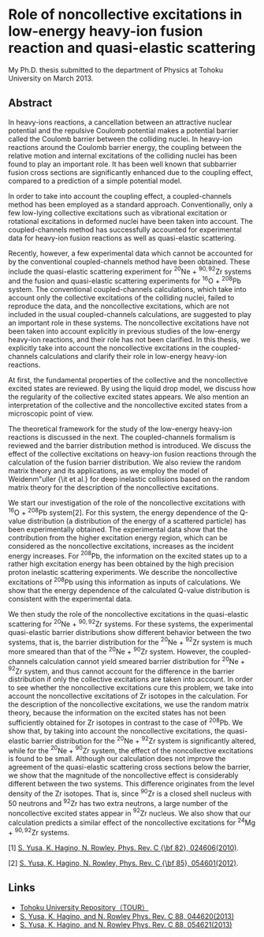 # Role of noncollective excitations in low-energy heavy-ion fusion reaction and quasi-elastic scattering
My Ph.D. thesis submitted to the department of Physics at Tohoku University on March 2013.

## Abstract
In heavy-ions reactions, a cancellation between
an attractive nuclear potential and the repulsive 
Coulomb potential makes a potential barrier called the 
Coulomb barrier between the colliding nuclei. 
In heavy-ion reactions around the Coulomb barrier energy,
the coupling between the relative motion and internal excitations 
of the colliding nuclei has been found to play an important role.
It has been well known that subbarrier fusion cross sections are
significantly enhanced due to the coupling effect, 
compared to a prediction of a simple potential model.  

In order to take into account the coupling effect, a coupled-channels method
has been employed as a standard approach.
Conventionally, only a few low-lying collective excitations such as vibrational 
excitation or rotational excitations in deformed nuclei have been taken into
account. The coupled-channels method has successfully accounted for experimental
data for heavy-ion fusion reactions as well as quasi-elastic scattering.  

Recently, however, a few experimental data which cannot be accounted for
by the conventional coupled-channels method have been obtained.
These include the quasi-elastic scattering experiment for 
$^{20}$Ne + $^{90,92}$Zr systems and the fusion and quasi-elastic scattering
experiments for $^{16}$O + $^{208}$Pb system.
The conventional coupled-channels calculations, which take into
account only the collective excitations of the colliding nuclei, failed to
reproduce the data, and the noncollective excitations, which are not included
in the usual coupled-channels calculations, 
are suggested to play an important role in these systems.
The noncollective excitations have not been taken into account 
explicitly in previous studies of the low-energy heavy-ion reactions,
and their role has not been clarified.
In this thesis, we explicitly
take into account the noncollective excitations
in the coupled-channels calculations and
clarify their role
in low-energy heavy-ion reactions.  

At first, the fundamental properties of the collective and the 
noncollective excited states are reviewed.
By using the liquid drop model, we discuss how the regularity of the
collective excited states appears. We also mention
an interpretation of the collective and the
noncollective excited states from a microscopic point of view.  

The theoretical framework for the study of the low-energy
heavy-ion reactions is discussed in the next.
The coupled-channels formalism is reviewed and the barrier distribution
method is introduced. We discuss the effect
of the collective excitations on heavy-ion fusion reactions
through the calculation
of the fusion barrier distribution.
We also review the random matrix theory and its applications, as
we employ the model
of Weidenm\"uller {\it et al.} for deep inelastic collisions
based on the random matrix
theory for the description of the noncollective excitations.  

We start our investigation of the role of the noncollective
excitations with 
$^{16}$O + $^{208}$Pb system[2].
For this system, the energy dependence of the Q-value distribution
(a distribution of the energy of a scattered particle)
has been experimentally obtained. 
The experimental data show that the contribution from the
higher excitation energy region,
which can be considered as the noncollective excitations,
increases as the incident energy
increases.
For $^{208}$Pb, the information on
the excited states up to a rather high excitation energy
has been obtained 
by the high precision proton inelastic scattering experiments.
We describe the noncollective excitations of $^{208}$Pb using
this information as inputs of calculations.
We show that the energy dependence of the calculated 
Q-value distribution
is consistent with the experimental data.  

We then study the role of the noncollective excitations in the
quasi-elastic scattering for $^{20}$Ne + $^{90,92}$Zr systems.
For these systems, the experimental quasi-elastic barrier distributions
show different behavior between the two systems,
that is, the barrier distribution
for the $^{20}$Ne + $^{92}$Zr system is much more smeared than that 
of the $^{20}$Ne + $^{90}$Zr system.
However, the coupled-channels calculation cannot yield smeared barrier 
distribution for $^{20}$Ne + $^{92}$Zr system, and thus cannot
account for the difference
in the barrier distribution if only the collective excitations are taken
into account.
In order to see whether the noncollective excitations cure this problem,
we take into account the noncollective excitations of Zr
isotopes in the calculation.
For the description of the noncollective excitations,
we use the random matrix theory, because the information on
the excited states has not been sufficiently obtained for Zr isotopes
in contrast to the case of $^{208}$Pb.
We show that, by taking into account the noncollective excitations,
the quasi-elastic barrier distribution for the $^{20}$Ne + $^{92}$Zr
system is significantly altered, while for the $^{20}$Ne + $^{90}$Zr system,
the effect of the noncollective excitations is found to be small.
Although our calculation does not improve the agreement of the quasi-elastic
scattering cross sections below the barrier,
we show that the magnitude of the noncollective
effect is considerably different between the two systems.
This difference originates from the level density of the Zr isotopes.
That is, since $^{90}$Zr is a closed shell nucleus with 50 neutrons and
$^{92}$Zr has two extra neutrons, a large number of the noncollective excited
states appear in $^{92}$Zr nucleus.
We also show that our calculation predicts a similar
effect of the noncollective excitations for
$^{24}$Mg + $^{90,92}$Zr systems.  

[1] [S. Yusa, K. Hagino, N. Rowley, Phys. Rev. C {\bf 82}, 024606(2010)](https://journals.aps.org/prc/abstract/10.1103/PhysRevC.82.024606).   

[2] [S. Yusa, K. Hagino, N. Rowley, Phys. Rev. C {\bf 85}, 054601(2012)](https://journals.aps.org/prc/abstract/10.1103/PhysRevC.85.054601).

## Links
* [Tohoku University Repository（TOUR）](http://hdl.handle.net/10097/55603)
* [S. Yusa, K. Hagino, and N. Rowley Phys. Rev. C 88, 044620(2013)](http://journals.aps.org/prc/abstract/10.1103/PhysRevC.88.044620)
* [S. Yusa, K. Hagino, and N. Rowley Phys. Rev. C 88, 054621(2013)](http://journals.aps.org/prc/abstract/10.1103/PhysRevC.88.054621)


